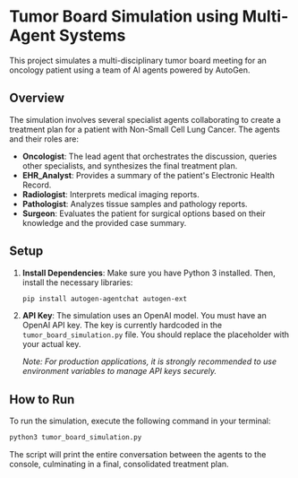 # Tumor Board Simulation using Multi-Agent Systems

This project simulates a multi-disciplinary tumor board meeting for an oncology patient using a team of AI agents powered by AutoGen.

## Overview

The simulation involves several specialist agents collaborating to create a treatment plan for a patient with Non-Small Cell Lung Cancer. The agents and their roles are:

- **Oncologist**: The lead agent that orchestrates the discussion, queries other specialists, and synthesizes the final treatment plan.
- **EHR_Analyst**: Provides a summary of the patient's Electronic Health Record.
- **Radiologist**: Interprets medical imaging reports.
- **Pathologist**: Analyzes tissue samples and pathology reports.
- **Surgeon**: Evaluates the patient for surgical options based on their knowledge and the provided case summary.

## Setup

1.  **Install Dependencies**: Make sure you have Python 3 installed. Then, install the necessary libraries:

    ```bash
    pip install autogen-agentchat autogen-ext
    ```

2.  **API Key**: The simulation uses an OpenAI model. You must have an OpenAI API key. The key is currently hardcoded in the `tumor_board_simulation.py` file. You should replace the placeholder with your actual key.

    *Note: For production applications, it is strongly recommended to use environment variables to manage API keys securely.*

## How to Run

To run the simulation, execute the following command in your terminal:

```bash
python3 tumor_board_simulation.py
```

The script will print the entire conversation between the agents to the console, culminating in a final, consolidated treatment plan.